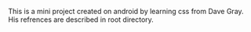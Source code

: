 This is a mini project created on android by learning css from Dave Gray.
His refrences are described in root directory.
